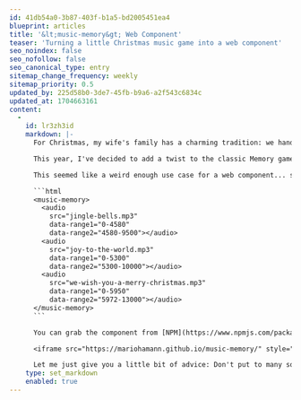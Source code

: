 ```yaml
---
id: 41db54a0-3b87-403f-b1a5-bd2005451ea4
blueprint: articles
title: '&lt;music-memory&gt; Web Component'
teaser: 'Turning a little Christmas music game into a web component'
seo_noindex: false
seo_nofollow: false
seo_canonical_type: entry
sitemap_change_frequency: weekly
sitemap_priority: 0.5
updated_by: 225d58b0-3de7-45fb-b9a6-a2f543c6834c
updated_at: 1704663161
content:
  -
    id: lr3zh3id
    markdown: |-
      For Christmas, my wife's family has a charming tradition: we hand over our presents with a personal touch, like playing a game or doing a quest.

      This year, I've decided to add a twist to the classic Memory game, where you flip cards to find matching pictures. But in my version, you need to match pairs from the same **song**.

      This seemed like a weird enough use case for a web component... so here we are, proudly presenting the `<music-memory>` web component, which turns the following code into an (unstyled!) interactive memory card game:

      ```html
      <music-memory>
        <audio
          src="jingle-bells.mp3"
          data-range1="0-4580"
          data-range2="4580-9500"></audio>
        <audio
          src="joy-to-the-world.mp3"
          data-range1="0-5300"
          data-range2="5300-10000"></audio>
        <audio
          src="we-wish-you-a-merry-christmas.mp3"
          data-range1="0-5950"
          data-range2="5972-13000"></audio>
      </music-memory>
      ```

      You can grab the component from [NPM](https://www.npmjs.com/package/music-memory), have a look at [GitHub](https://github.com/mariohamann/music-memory) or try it out on the festive demo [website](https://mariohamann.github.io/music-memory/) or iFrame below:  😄

      <iframe src="https://mariohamann.github.io/music-memory/" style="width: 100%; height: 700px"></iframe>

      Let me just give you a little bit of advice: Don't put to many songs into it. I did the game with 8 songs and it was an overwhelming mess. 😂
    type: set_markdown
    enabled: true
---
```

